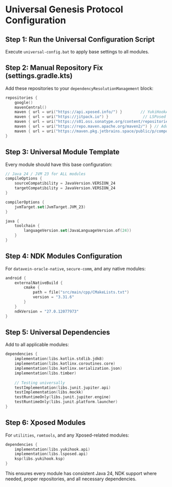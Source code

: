 # Universal Genesis Protocol Configuration

## Step 1: Run the Universal Configuration Script
Execute `universal-config.bat` to apply base settings to all modules.

## Step 2: Manual Repository Fix (settings.gradle.kts)
Add these repositories to your `dependencyResolutionManagement` block:

```kotlin
repositories {
    google()
    mavenCentral()
    maven { url = uri("https://api.xposed.info/") }        // YukiHookAPI
    maven { url = uri("https://jitpack.io") }               // LSPosed & GitHub packages
    maven { url = uri("https://s01.oss.sonatype.org/content/repositories/releases/") } // Sonatype
    maven { url = uri("https://repo.maven.apache.org/maven2/") } // Additional Maven
    maven { url = uri("https://maven.pkg.jetbrains.space/public/p/compose/dev") } // JetBrains Compose
}
```

## Step 3: Universal Module Template
Every module should have this base configuration:

```kotlin
// Java 24 / JVM 23 for ALL modules
compileOptions {
    sourceCompatibility = JavaVersion.VERSION_24
    targetCompatibility = JavaVersion.VERSION_24
}

compilerOptions {
    jvmTarget.set(JvmTarget.JVM_23)
}

java {
    toolchain {
        languageVersion.set(JavaLanguageVersion.of(24))
    }
}
```

## Step 4: NDK Modules Configuration
For `datavein-oracle-native`, `secure-comm`, and any native modules:

```kotlin
android {
    externalNativeBuild {
        cmake {
            path = file("src/main/cpp/CMakeLists.txt")
            version = "3.31.6"
        }
    }
    ndkVersion = "27.0.12077973"
}
```

## Step 5: Universal Dependencies
Add to all applicable modules:

```kotlin
dependencies {
    implementation(libs.kotlin.stdlib.jdk8)
    implementation(libs.kotlinx.coroutines.core)
    implementation(libs.kotlinx.serialization.json)
    implementation(libs.timber)
    
    // Testing universally
    testImplementation(libs.junit.jupiter.api)
    testImplementation(libs.mockk)
    testRuntimeOnly(libs.junit.jupiter.engine)
    testRuntimeOnly(libs.junit.platform.launcher)
}
```

## Step 6: Xposed Modules
For `utilities`, `romtools`, and any Xposed-related modules:

```kotlin
dependencies {
    implementation(libs.yukihook.api)
    implementation(libs.lsposed.api)
    ksp(libs.yukihook.ksp)
}
```

This ensures every module has consistent Java 24, NDK support where needed, proper repositories, and all necessary dependencies.
